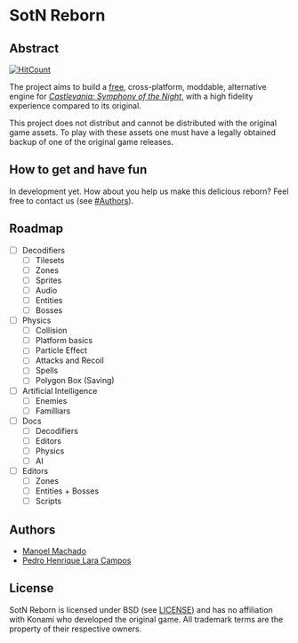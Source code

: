 # SotN Reborn
## Abstract
[![HitCount](https://hitt.herokuapp.com/ryukinix/decorating.svg)](https://github.com/ryukinix/decorating)

The project aims to build a [free](https://www.gnu.org/philosophy/free-sw.html), cross-platform, moddable, alternative engine for [*Castlevania: Symphony of the Night*](https://en.wikipedia.org/wiki/Castlevania:_Symphony_of_the_Night), with a high fidelity experience compared to its original.

This project does not distribut and cannot be distributed with the original game assets. To play with these assets one must have a legally obtained backup of one of the original game releases.


## How to get and have fun

In development yet. How about you help us make this delicious reborn? Feel free to contact us (see [#Authors](#authors)).


## Roadmap

- [ ] Decodifiers
	- [ ] Tilesets
	- [ ] Zones
	- [ ] Sprites
	- [ ] Audio
	- [ ] Entities
	- [ ] Bosses
- [ ] Physics
	- [ ] Collision
	- [ ] Platform basics
	- [ ] Particle Effect
	- [ ] Attacks and Recoil
	- [ ] Spells
	- [ ] Polygon Box (Saving)
- [ ] Artificial Intelligence
	- [ ] Enemies 
	- [ ] Familliars
- [ ] Docs
	- [ ] Decodifiers
	- [ ] Editors
	- [ ] Physics
	- [ ] AI
- [ ] Editors
	- [ ] Zones
	- [ ] Entities + Bosses
	- [ ] Scripts

## Authors

* [Manoel Machado](https://github.com/ryukinix)
* [Pedro Henrique Lara Campos](https://github.com/PedroHLC)


## License
SotN Reborn is licensed under BSD (see [LICENSE](https://github.com/DestructHub/sotn-reborn/blob/bleed/LICENSE)) and has no affiliation with Konami who developed the original game. All trademark terms are the property of their respective owners.